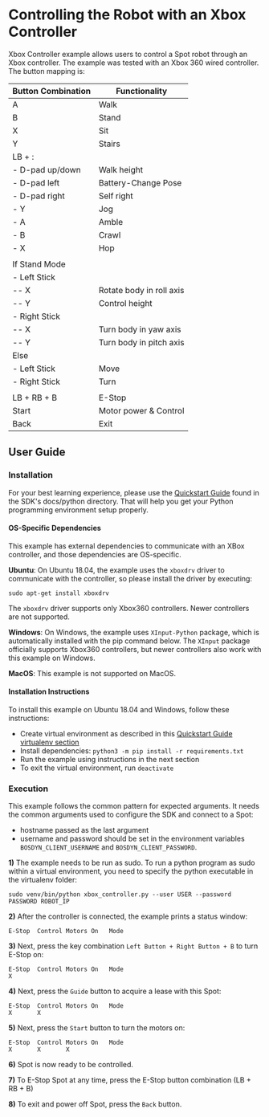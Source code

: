 <!--
Copyright (c) 2022 Boston Dynamics, Inc.  All rights reserved.

Downloading, reproducing, distributing or otherwise using the SDK Software
is subject to the terms and conditions of the Boston Dynamics Software
Development Kit License (20191101-BDSDK-SL).
-->

#  Controlling the Robot with an Xbox Controller

Xbox Controller example allows users to control a Spot robot through an Xbox controller. The example was tested with an Xbox 360 wired controller. The button mapping is:

| Button Combination | Functionality            |
|--------------------|--------------------------|
| A                  | Walk                     |
| B                  | Stand                    |
| X                  | Sit                      |
| Y                  | Stairs                   |
| LB + :             |                          |
| - D-pad up/down    | Walk height              |
| - D-pad left       | Battery-Change Pose      |
| - D-pad right      | Self right               |
| - Y                | Jog                      |
| - A                | Amble                    |
| - B                | Crawl                    |
| - X                | Hop                      |
|                    |                          |
| If Stand Mode      |                          |
| - Left Stick       |                          |
| -- X               | Rotate body in roll axis |  
| -- Y               | Control height           |
| - Right Stick      |                          |
| -- X               | Turn body in yaw axis    |
| -- Y               | Turn body in pitch axis  |
| Else               |                          |
| - Left Stick       | Move                     |
| - Right Stick      | Turn                     |
|                    |                          |
| LB + RB + B        | E-Stop                   |
| Start              | Motor power & Control    |
| Back               | Exit                     |


## User Guide
### Installation
For your best learning experience, please use the [Quickstart Guide](../../../docs/python/quickstart.md) 
found in the SDK's docs/python directory.  That will help you get your Python programming 
environment setup properly.

#### OS-Specific Dependencies
This example has external dependencies to communicate with an XBox controller, and those dependencies are OS-specific.

**Ubuntu**: On Ubuntu 18.04, the example uses the `xboxdrv` driver to communicate with the controller, so please install the driver by executing:

`sudo apt-get install xboxdrv`

The `xboxdrv` driver supports only Xbox360 controllers. Newer controllers are not supported.

**Windows**: On Windows, the example uses `XInput-Python` package, which is automatically installed with the pip command below. The `XInput` package officially supports Xbox360 controllers, but newer controllers also work with this example on Windows.

**MacOS**: This example is not supported on MacOS.

#### Installation Instructions
To install this example on Ubuntu 18.04 and Windows, follow these instructions:
- Create virtual environment as described in this 
[Quickstart Guide virtualenv section](../../../docs/python/quickstart.md#manage-multiple-python-environments)
- Install dependencies: `python3 -m pip install -r requirements.txt`
- Run the example using instructions in the next section
- To exit the virtual environment, run `deactivate`

### Execution
This example follows the common pattern for expected arguments. It needs the common arguments used to configure the SDK and connect to a Spot:
- hostname passed as the last argument
- username and password should be set in the environment variables `BOSDYN_CLIENT_USERNAME` and `BOSDYN_CLIENT_PASSWORD`.

**1)** The example needs to be run as sudo. To run a python program as sudo within a virtual environment, you need to specify the python executable in the virtualenv folder:

`sudo venv/bin/python xbox_controller.py --user USER --password PASSWORD ROBOT_IP`

**2)** After the controller is connected, the example prints a status window:
```
E-Stop	Control	Motors On	Mode
```

**3)** Next, press the key combination `Left Button + Right Button + B` to turn E-Stop on:
```
E-Stop	Control	Motors On	Mode
X
```

**4)** Next, press the `Guide` button to acquire a lease with this Spot:
```
E-Stop	Control	Motors On	Mode
X       X
```

**5)** Next, press the `Start` button to turn the motors on:
```
E-Stop	Control	Motors On	Mode
X       X       X
```

**6)** Spot is now ready to be controlled.

**7)** To E-Stop Spot at any time, press the E-Stop button combination (LB + RB + B)

**8)** To exit and power off Spot, press the `Back` button.
